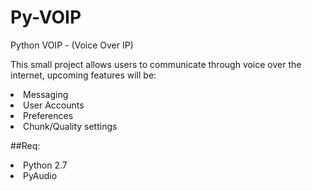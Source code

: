 # Py-VOIP
Python VOIP - (Voice Over IP)
<p>This small project allows users to communicate through voice over the internet, upcoming features will be:</p>
<li>Messaging</li>
<li>User Accounts</li>
<li>Preferences</li>
<li>Chunk/Quality settings</li>

##Req: 
<li>Python 2.7</li>
<li>PyAudio</li>

